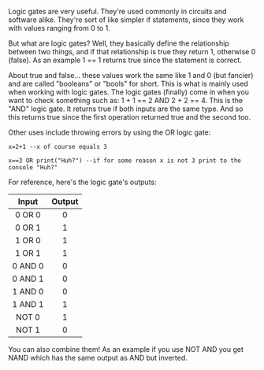 Logic gates are very useful. They're used commonly in circuits and software alike. They're sort of like simpler if statements, since they work with values ranging from 0 to 1.

But what are logic gates? Well, they basically define the relationship between two things, and if that relationship is true they return 1, otherwise 0 (false). As an example 1 == 1 returns true since the statement is correct.

About true and false... these values work the same like 1 and 0 (but fancier) and are called "booleans" or "bools" for short. This is what is mainly used when working with logic gates. The logic gates (finally) come in when you want to check something such as: 1 + 1 == 2 AND 2 + 2 == 4. This is the "AND" logic gate. It returns true if both inputs are the same type. And so this returns true since the first operation returned true and the second too.

Other uses include throwing errors by using the OR logic gate:

```
x=2+1 --x of course equals 3

x==3 OR print("Huh?") --if for some reason x is not 3 print to the console "Huh?"
```

For reference, here's the logic gate's outputs:

|Input|Output|
|:-:|:-:|
|0 OR 0|0|
|0 OR 1|1|
|1 OR 0|1|
|1 OR 1|1|
|0 AND 0|0|
|0 AND 1|0|
|1 AND 0|0|
|1 AND 1|1|
|NOT 0|1|
|NOT 1|0|

You can also combine them! As an example if you use NOT AND you get NAND which has the same output as AND but inverted.
